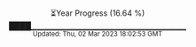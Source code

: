 <p align="center">
⏳Year Progress (16.64 %) <br>
████▁▁▁▁▁▁▁▁▁▁▁▁▁▁▁▁▁▁▁▁▁▁▁▁▁▁ <br>
<sub>Updated: Thu, 02 Mar 2023 18:02:53 GMT</sub>
</p>

